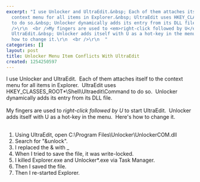 ```yaml
---
excerpt: "I use Unlocker and UltraEdit.&nbsp; Each of them attaches itself to the
  context menu for all items in Explorer.&nbsp; UltraEdit uses HKEY_CLASSES_ROOT\\*\\Shell\\Ultraedit\\Command
  to do so.&nbsp; Unlocker dynamically adds its entry from its DLL file.\r\n  <br
  />\r\n  <br />My fingers are used to <em>right-click followed by U</em> to start
  UltraEdit.&nbsp; Unlocker adds itself with U as a hot-key in the menu.&nbsp; Here's
  how to change it.\r\n  <br />\r\n  "
categories: []
layout: post
title: Unlocker Menu Item Conflicts With UltraEdit
created: 1254250597
---
```

I use Unlocker and UltraEdit.&nbsp; Each of them attaches itself to the context menu for all items in Explorer.&nbsp; UltraEdit uses HKEY_CLASSES_ROOT\*\Shell\Ultraedit\Command to do so.&nbsp; Unlocker dynamically adds its entry from its DLL file.
  <br />
  <br />My fingers are used to <em>right-click followed by U</em> to start UltraEdit.&nbsp; Unlocker adds itself with U as a hot-key in the menu.&nbsp; Here's how to change it.
  <br />
  <br />
  <ol>
    <li>Using UltraEdit, open C:\Program Files\Unlocker\UnlockerCOM.dll</li>
    <li>Search for &quot;&amp;unlock&quot;.</li>
    <li>I replaced the &amp; with _</li>
    <li>When I tried to save the file, it was write-locked.</li>
    <li>I killed Explorer.exe and Unlocker*.exe via Task Manager.</li>
    <li>Then I saved the file.</li>
    <li>Then I re-started Explorer.
      <br /></li>
  </ol>
